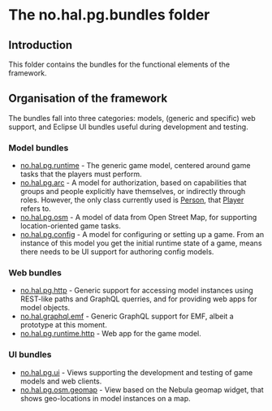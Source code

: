 # The no.hal.pg.bundles folder

## Introduction

This folder contains the bundles for the functional elements of the framework. 

## Organisation of the framework

The bundles fall into three categories: models, (generic and specific) web support, and Eclipse UI bundles useful during development and testing.

### Model bundles
- [no.hal.pg.runtime](no.hal.pg.runtime/) - The generic game model, centered around game tasks that the players must perform.
- [no.hal.pg.arc](no.hal.pg.arc/) - A model for authorization, based on capabilities that groups and people explicitly have themselves, or indirectly through roles. However, the only class currently used is [Person](no.hal.pg.arc/#Person), that [Player](no.hal.pg.runtime/#Player) refers to.
- [no.hal.pg.osm](no.hal.pg.osm/) - A model of data from Open Street Map, for supporting location-oriented game tasks.
- [no.hal.pg.config](no.hal.pg.config/) - A model for configuring or setting up a game. From an instance of this model you get the initial runtime state of a game, means there needs to be UI support for authoring config models. 

### Web bundles
- [no.hal.pg.http](no.hal.pg.http/) - Generic support for accessing model instances using REST-like paths and GraphQL querries, and for providing web apps for model objects.
- [no.hal.graphql.emf](no.hal.graphql.emf/) - Generic GraphQL support for EMF, albeit a prototype at this moment.
- [no.hal.pg.runtime.http](no.hal.pg.runtime.http/) - Web app for the game model.

### UI bundles
- [no.hal.pg.ui](no.hal.pg.ui/) - Views supporting the development and testing of game models and web clients.
- [no.hal.pg.osm.geomap](no.hal.pg.osm.geomap/) - View based on the Nebula geomap widget, that shows geo-locations in model instances on a map.
